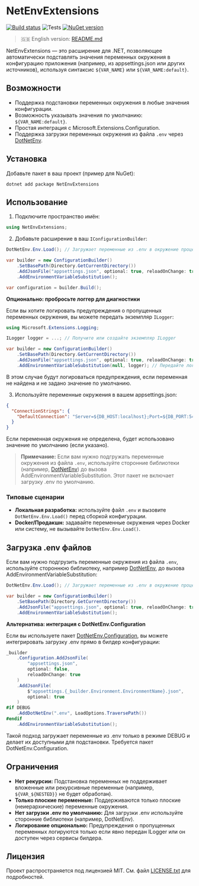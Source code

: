 # NetEnvExtensions

[![Build status](https://github.com/mrleo1nid/NetEnvExtensions/actions/workflows/nuget.yml/badge.svg )](https://github.com/mrleo1nid/NetEnvExtensions/actions/workflows/nuget.yml )
![Tests](https://github.com/mrleo1nid/NetEnvExtensions/actions/workflows/test.yml/badge.svg)
[![NuGet version](https://img.shields.io/nuget/v/NetEnvExtensions )](https://www.nuget.org/packages/NetEnvExtensions )

> 🇬🇧 English version: [README.md](README.md)

NetEnvExtensions — это расширение для .NET, позволяющее автоматически подставлять значения переменных окружения в конфигурацию приложения (например, из appsettings.json или других источников), используя синтаксис `${VAR_NAME}` или `${VAR_NAME:default}`.

## Возможности
- Поддержка подстановки переменных окружения в любые значения конфигурации.
- Возможность указывать значения по умолчанию: `${VAR_NAME:default}`.
- Простая интеграция с Microsoft.Extensions.Configuration.
- Поддержка загрузки переменных окружения из файла `.env` через [DotNetEnv](https://github.com/tonerdo/dotnet-env).

## Установка

Добавьте пакет в ваш проект (пример для NuGet):

```
dotnet add package NetEnvExtensions
```

## Использование

1. Подключите пространство имён:

```csharp
using NetEnvExtensions;
```

2. Добавьте расширение в ваш `IConfigurationBuilder`:

```csharp
DotNetEnv.Env.Load(); // Загружает переменные из .env в окружение процесса

var builder = new ConfigurationBuilder()
    .SetBasePath(Directory.GetCurrentDirectory())
    .AddJsonFile("appsettings.json", optional: true, reloadOnChange: true)
    .AddEnvironmentVariableSubstitution();

var configuration = builder.Build();
```

**Опционально: пробросьте логгер для диагностики**

Если вы хотите логировать предупреждения о пропущенных переменных окружения, вы можете передать экземпляр `ILogger`:

```csharp
using Microsoft.Extensions.Logging;

ILogger logger = ...; // Получите или создайте экземпляр ILogger

var builder = new ConfigurationBuilder()
    .SetBasePath(Directory.GetCurrentDirectory())
    .AddJsonFile("appsettings.json", optional: true, reloadOnChange: true)
    .AddEnvironmentVariableSubstitution(null, logger); // Передайте логгер вторым аргументом
```

В этом случае будут логироваться предупреждения, если переменная не найдена и не задано значение по умолчанию.

3. Используйте переменные окружения в вашем appsettings.json:

```json
{
  "ConnectionStrings": {
    "DefaultConnection": "Server=${DB_HOST:localhost};Port=${DB_PORT:5432};User Id=${DB_USER};Password=${DB_PASS}"
  }
}
```

Если переменная окружения не определена, будет использовано значение по умолчанию (если указано).

> **Примечание:** Если вам нужно подгружать переменные окружения из файла `.env`, используйте сторонние библиотеки (например, [DotNetEnv](https://github.com/tonerdo/dotnet-env)) до вызова AddEnvironmentVariableSubstitution. Этот пакет не включает загрузку .env по умолчанию.

### Типовые сценарии

- **Локальная разработка:** используйте файл `.env` и вызовите `DotNetEnv.Env.Load()` перед сборкой конфигурации.
- **Docker/Продакшн:** задавайте переменные окружения через Docker или систему, не вызывайте `DotNetEnv.Env.Load()`.

## Загрузка .env файлов

Если вам нужно подгрузить переменные окружения из файла `.env`, используйте стороннюю библиотеку, например [DotNetEnv](https://github.com/tonerdo/dotnet-env), до вызова AddEnvironmentVariableSubstitution:

```csharp
DotNetEnv.Env.Load(); // Загружает переменные из .env в окружение процесса

var builder = new ConfigurationBuilder()
    .SetBasePath(Directory.GetCurrentDirectory())
    .AddJsonFile("appsettings.json", optional: true, reloadOnChange: true)
    .AddEnvironmentVariableSubstitution();
```

**Альтернатива: интеграция с DotNetEnv.Configuration**

Если вы используете пакет [DotNetEnv.Configuration](https://github.com/tonerdo/dotnet-env#aspnet-core-integration), вы можете интегрировать загрузку .env прямо в билдер конфигурации:

```csharp
_builder
    .Configuration.AddJsonFile(
        "appsettings.json",
        optional: false,
        reloadOnChange: true
    )
    .AddJsonFile(
        $"appsettings.{_builder.Environment.EnvironmentName}.json",
        optional: true
    )
#if DEBUG
    .AddDotNetEnv(".env", LoadOptions.TraversePath())
#endif
    .AddEnvironmentVariableSubstitution();
```

Такой подход загружает переменные из .env только в режиме DEBUG и делает их доступными для подстановки. Требуется пакет DotNetEnv.Configuration.

## Ограничения

- **Нет рекурсии:** Подстановка переменных не поддерживает вложенные или рекурсивные переменные (например, `${VAR_${NESTED}}` не будет обработан).
- **Только плоские переменные:** Поддерживаются только плоские (неиерархические) переменные окружения.
- **Нет загрузки .env по умолчанию:** Для загрузки .env используйте сторонние библиотеки (например, DotNetEnv).
- **Логирование опционально:** Предупреждения о пропущенных переменных логируются только если явно передан ILogger или он доступен через сервисы билдера.

## Лицензия

Проект распространяется под лицензией MIT. См. файл [LICENSE.txt](../LICENSE.txt) для подробностей. 